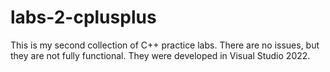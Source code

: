 # labs-2-cplusplus

This is my second collection of C++ practice labs. There are no issues, but they are not fully functional. They were developed in Visual Studio 2022.
